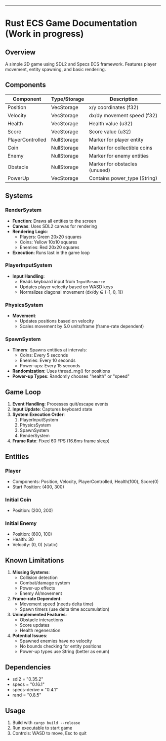 
---

# **Rust ECS Game Documentation (Work in progress)**

## **Overview**
A simple 2D game using SDL2 and Specs ECS framework. Features player movement, entity spawning, and basic rendering.

## **Components**
| Component          | Type/Storage       | Description                          |
|--------------------|--------------------|--------------------------------------|
| Position           | VecStorage         | x/y coordinates (f32)                |
| Velocity           | VecStorage         | dx/dy movement speed (f32)           |
| Health             | VecStorage         | Health value (u32)                   |
| Score              | VecStorage         | Score value (u32)                    |
| PlayerControlled   | NullStorage        | Marker for player entity             |
| Coin               | NullStorage        | Marker for collectible coins         |
| Enemy              | NullStorage        | Marker for enemy entities            |
| Obstacle           | NullStorage        | Marker for obstacles (unused)        |
| PowerUp            | VecStorage         | Contains power_type (String)         |

## **Systems**
### **RenderSystem**
- **Function**: Draws all entities to the screen
- **Canvas**: Uses SDL2 canvas for rendering
- **Rendering Logic**:
  - Players: Green 20x20 squares
  - Coins: Yellow 10x10 squares
  - Enemies: Red 20x20 squares
- **Execution**: Runs last in the game loop

### **PlayerInputSystem**
- **Input Handling**: 
  - Reads keyboard input from `InputResource`
  - Updates player velocity based on WASD keys
  - Normalizes diagonal movement (dx/dy ∈ {-1, 0, 1})

### **PhysicsSystem**
- **Movement**: 
  - Updates positions based on velocity
  - Scales movement by 5.0 units/frame (frame-rate dependent)

### **SpawnSystem**
- **Timers**: Spawns entities at intervals:
  - Coins: Every 5 seconds
  - Enemies: Every 10 seconds
  - Power-ups: Every 15 seconds
- **Randomization**: Uses thread_rng() for positions
- **Power-up Types**: Randomly chooses "health" or "speed"

## **Game Loop**
1. **Event Handling**: Processes quit/escape events
2. **Input Update**: Captures keyboard state
3. **System Execution Order**:
   1. PlayerInputSystem
   2. PhysicsSystem
   3. SpawnSystem
   4. RenderSystem
4. **Frame Rate**: Fixed 60 FPS (16.6ms frame sleep)

## **Entities**
### **Player**
- Components: Position, Velocity, PlayerControlled, Health(100), Score(0)
- Start Position: (400, 300)

### **Initial Coin**
- Position: (200, 200)

### **Initial Enemy**
- Position: (600, 100)
- Health: 30
- Velocity: (0, 0) (static)

## **Known Limitations**
1. **Missing Systems**:
   - Collision detection
   - Combat/damage system
   - Power-up effects
   - Enemy AI/movement
2. **Frame-rate Dependent**:
   - Movement speed (needs delta time)
   - Spawn timers (use delta time accumulation)
3. **Unimplemented Features**:
   - Obstacle interactions
   - Score updates
   - Health regeneration
4. **Potential Issues**:
   - Spawned enemies have no velocity
   - No bounds checking for entity positions
   - Power-up types use String (better as enum)

## **Dependencies**
- sdl2 = "0.35.2"
- specs = "0.16.1"
- specs-derive = "0.4.1"
- rand = "0.8.5"

## **Usage**
1. Build with `cargo build --release`
2. Run executable to start game
3. Controls: WASD to move, Esc to quit
